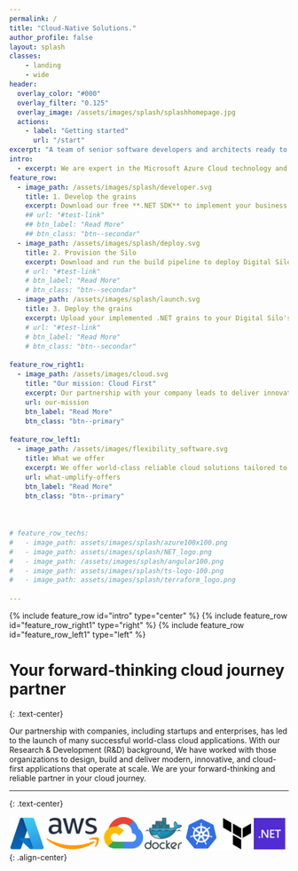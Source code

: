 ```yaml
---
permalink: /
title: "Cloud-Native Solutions."
author_profile: false
layout: splash
classes:
    - landing
    - wide
header:
  overlay_color: "#000"
  overlay_filter: "0.125"
  overlay_image: /assets/images/splash/splashhomepage.jpg
  actions:
    - label: "Getting started"
      url: "/start"
excerpt: "A team of senior software developers and architects ready to deliver cloud-native applications." 
intro:
  - excerpt: We are expert in the Microsoft Azure Cloud technology and harness its powerful platform to transform your business with cloud-native application modernization.
feature_row:
  - image_path: /assets/images/splash/developer.svg
    title: 1. Develop the grains
    excerpt: Download our free **.NET SDK** to implement your business logic tasks aka grains.
    ## url: "#test-link"
    ## btn_label: "Read More"
    ## btn_class: "btn--secondar"
  - image_path: /assets/images/splash/deploy.svg
    title: 2. Provision the Silo
    excerpt: Download and run the build pipeline to deploy Digital Silo to your Azure subscription. **You need to do it only once!**
    # url: "#test-link"
    # btn_label: "Read More"
    # btn_class: "btn--secondar"
  - image_path: /assets/images/splash/launch.svg
    title: 3. Deploy the grains
    excerpt: Upload your implemented .NET grains to your Digital Silo's provisioned Azure storage.
    # url: "#test-link"
    # btn_label: "Read More"
    # btn_class: "btn--secondar"   

feature_row_right1:
  - image_path: /assets/images/cloud.svg
    title: "Our mission: Cloud First"
    excerpt: Our partnership with your company leads to deliver innovative cloud solutions in every stage of your application's lifecycle. We adapt Agile methodology through the collaborative effort to ensure the seamless delivery of your product at scale. 
    url: our-mission
    btn_label: "Read More"
    btn_class: "btn--primary"

feature_row_left1:
  - image_path: /assets/images/flexibility_software.svg
    title: What we offer
    excerpt: We offer world-class reliable cloud solutions tailored to your needs which scale as your business grows. We transform your products to improve their reliability, security, availability, and scalability. Our application architects will help you audit your existing applications and choose the best approach for cloud migration so that you can unlock the power of cloud-native application development.
    url: what-umplify-offers
    btn_label: "Read More"
    btn_class: "btn--primary"  
   
 
  
# feature_row_techs:
#   - image_path: assets/images/splash/azure100x100.png
#   - image_path: assets/images/splash/NET_logo.png
#   - image_path: /assets/images/splash/angular100.png
#   - image_path: assets/images/splash/ts-logo-100.png
#   - image_path: assets/images/splash/terraform_logo.png
       
---
```


{% include feature_row id="intro" type="center" %}
{% include feature_row id="feature_row_right1" type="right" %}
{% include feature_row id="feature_row_left1" type="left" %}


# Your forward-thinking cloud journey partner
{: .text-center}

Our partnership with companies, including startups and enterprises, has led to the launch of many successful world-class cloud applications. With our Research & Development (R&D) background, We have worked with those organizations to design, build and deliver modern, innovative, and cloud-first applications that operate at scale. We are your forward-thinking and reliable partner in your cloud journey. 

---

{: .text-center}


![](../assets/images/splash/umplifytechs.png){: .align-center}